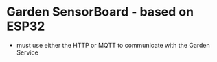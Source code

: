 # Garden SensorBoard - based on ESP32
- must use either the HTTP or MQTT to communicate with the Garden Service
